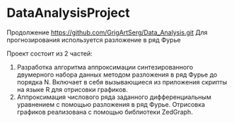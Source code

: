 # DataAnalysisProject
Продолжение https://github.com/GrigArtSerg/Data_Analysis.git Для прогнозирования используется разложение в ряд Фурье

Проект состоит из 2 частей:
1.	Разработка алгоритма аппроксимации синтезированного двумерного набора данных методом разложения в ряд Фурье до порядка N. Включает в себя вызывающиеся из приложения скрипты на языке R для отрисовки графиков.
2.	Аппроксимация числового ряда заданного дифференциальным уравнением с помощью разложения в ряд Фурье. Отрисовка графиков реализована с помощью библиотеки ZedGraph.
